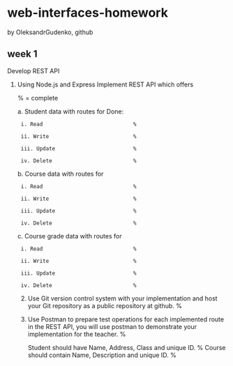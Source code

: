 # web-interfaces-homework
by OleksandrGudenko, github
## week 1

Develop REST API
1. Using Node.js and Express Implement REST API which offers

    % = complete


    a. Student data with routes for        Done:

        i. Read                             %

        ii. Write                           %

        iii. Update                         %

        iv. Delete                          %

    b. Course data with routes for

        i. Read                             %

        ii. Write                           %

        iii. Update                         %

        iv. Delete                          %

    c. Course grade data with routes for

        i. Read                             %

        ii. Write                           %

        iii. Update                         %

        iv. Delete                          %

    2. Use Git version control system with your implementation and host your Git repository as a public repository at github.            %  

    3. Use Postman to prepare test operations for each implemented route in the REST API, you will use postman to demonstrate your implementation for the teacher.                                                                                                                     %

        Student should have Name, Address, Class and unique ID.             %
        Course should contain Name, Description and unique ID.              %
